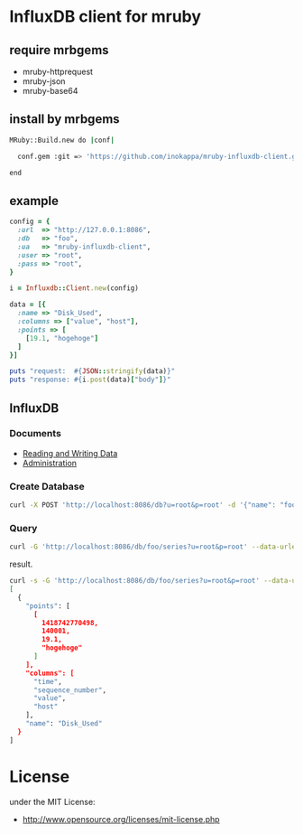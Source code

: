 # InfluxDB client for mruby

## require mrbgems

 * mruby-httprequest
 * mruby-json
 * mruby-base64

## install by mrbgems

```bash
MRuby::Build.new do |conf|

  conf.gem :git => 'https://github.com/inokappa/mruby-influxdb-client.git'

end
```

## example

```ruby
config = {
  :url  => "http://127.0.0.1:8086",
  :db   => "foo",
  :ua   => "mruby-influxdb-client",
  :user => "root",
  :pass => "root",
}

i = Influxdb::Client.new(config)

data = [{
  :name => "Disk_Used",
  :columns => ["value", "host"],
  :points => [
    [19.1, "hogehoge"]
  ]
}]

puts "request:  #{JSON::stringify(data)}"
puts "response: #{i.post(data)["body"]}"
```

## InfluxDB

### Documents

 * [Reading and Writing Data](http://influxdb.com/docs/v0.7/api/reading_and_writing_data.html)
 * [Administration](http://influxdb.com/docs/v0.7/api/administration.html)

### Create Database

```bash
curl -X POST 'http://localhost:8086/db?u=root&p=root' -d '{"name": "foo"}'
```

### Query

```bash
curl -G 'http://localhost:8086/db/foo/series?u=root&p=root' --data-urlencode "q=select * from Disk_Used"
```

result.

```bash
curl -s -G 'http://localhost:8086/db/foo/series?u=root&p=root' --data-urlencode "q=select * from Disk_Used limit 1" | jq .
[
  {
    "points": [
      [
        1418742770498,
        140001,
        19.1,
        "hogehoge"
      ]
    ],
    "columns": [
      "time",
      "sequence_number",
      "value",
      "host"
    ],
    "name": "Disk_Used"
  }
]
```

# License
under the MIT License:

* http://www.opensource.org/licenses/mit-license.php

